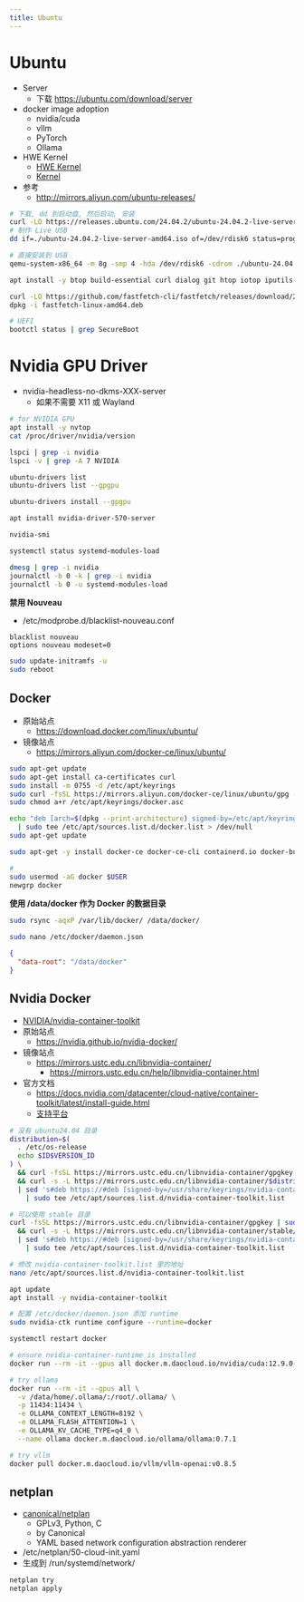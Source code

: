 ```yaml
---
title: Ubuntu
---
```


# Ubuntu

- Server
  - 下载 https://ubuntu.com/download/server
- docker image adoption
  - nvidia/cuda
  - vllm
  - PyTorch
  - Ollama
- HWE Kernel
  - [HWE Kernel](https://wiki.ubuntu.com/Kernel/LTSEnablementStack)
  - [Kernel](https://wiki.ubuntu.com/Kernel)
- 参考
  - http://mirrors.aliyun.com/ubuntu-releases/

```bash
# 下载, dd 到启动盘, 然后启动, 安装
curl -LO https://releases.ubuntu.com/24.04.2/ubuntu-24.04.2-live-server-amd64.iso
# 制作 Live USB
dd if=./ubuntu-24.04.2-live-server-amd64.iso of=/dev/rdisk6 status=progress bs=4M

# 直接安装到 USB
qemu-system-x86_64 -m 8g -smp 4 -hda /dev/rdisk6 -cdrom ./ubuntu-24.04.2-live-server-amd64.iso -net nic,model=virtio,mac=52:54:00:12:34:56 -net user,hostfwd=tcp::2222-:22 -boot d

apt install -y btop build-essential curl dialog git htop iotop iputils-ping jq lsof nano pip pipx python3 python3-pip sysstat wget

curl -LO https://github.com/fastfetch-cli/fastfetch/releases/download/2.43.0/fastfetch-linux-amd64.deb
dpkg -i fastfetch-linux-amd64.deb

# UEFI
bootctl status | grep SecureBoot
```

# Nvidia GPU Driver

- nvidia-headless-no-dkms-XXX-server
  - 如果不需要 X11 或 Wayland

```bash
# for NVIDIA GPU
apt install -y nvtop
cat /proc/driver/nvidia/version

lspci | grep -i nvidia
lspci -v | grep -A 7 NVIDIA

ubuntu-drivers list
ubuntu-drivers list --gpgpu

ubuntu-drivers install --gpgpu

apt install nvidia-driver-570-server

nvidia-smi

systemctl status systemd-modules-load

dmesg | grep -i nvidia
journalctl -b 0 -k | grep -i nvidia
journalctl -b 0 -u systemd-modules-load
```

**禁用 Nouveau**

- /etc/modprobe.d/blacklist-nouveau.conf

```
blacklist nouveau
options nouveau modeset=0
```

```bash
sudo update-initramfs -u
sudo reboot
```

## Docker

- 原始站点
  - https://download.docker.com/linux/ubuntu/
- 镜像站点
  - https://mirrors.aliyun.com/docker-ce/linux/ubuntu/

```bash
sudo apt-get update
sudo apt-get install ca-certificates curl
sudo install -m 0755 -d /etc/apt/keyrings
sudo curl -fsSL https://mirrors.aliyun.com/docker-ce/linux/ubuntu/gpg -o /etc/apt/keyrings/docker.asc
sudo chmod a+r /etc/apt/keyrings/docker.asc

echo "deb [arch=$(dpkg --print-architecture) signed-by=/etc/apt/keyrings/docker.asc] https://mirrors.aliyun.com/docker-ce/linux/ubuntu $(. /etc/os-release && echo "$VERSION_CODENAME") stable" \
  | sudo tee /etc/apt/sources.list.d/docker.list > /dev/null
sudo apt-get update

sudo apt-get -y install docker-ce docker-ce-cli containerd.io docker-buildx-plugin docker-compose-plugin

#
sudo usermod -aG docker $USER
newgrp docker
```

**使用 /data/docker 作为 Docker 的数据目录**

```bash
sudo rsync -aqxP /var/lib/docker/ /data/docker/

sudo nano /etc/docker/daemon.json
```

```json
{
  "data-root": "/data/docker"
}
```

## Nvidia Docker

- [NVIDIA/nvidia-container-toolkit](https://github.com/NVIDIA/nvidia-container-toolkit)
- 原始站点
  - https://nvidia.github.io/nvidia-docker/
- 镜像站点
  - https://mirrors.ustc.edu.cn/libnvidia-container/
    - https://mirrors.ustc.edu.cn/help/libnvidia-container.html
- 官方文档
  - https://docs.nvidia.com/datacenter/cloud-native/container-toolkit/latest/install-guide.html
  - [支持平台](https://docs.nvidia.com/datacenter/cloud-native/container-toolkit/latest/supported-platforms.html)

```bash
# 没有 ubuntu24.04 目录
distribution=$(
  . /etc/os-release
  echo $ID$VERSION_ID
) \
  && curl -fsSL https://mirrors.ustc.edu.cn/libnvidia-container/gpgkey | sudo gpg --dearmor -o /usr/share/keyrings/nvidia-container-toolkit-keyring.gpg \
  && curl -s -L https://mirrors.ustc.edu.cn/libnvidia-container/$distribution/nvidia-container-toolkit.list \
  | sed 's#deb https://#deb [signed-by=/usr/share/keyrings/nvidia-container-toolkit-keyring.gpg] https://#g' \
    | sudo tee /etc/apt/sources.list.d/nvidia-container-toolkit.list

# 可以使用 stable 目录
curl -fsSL https://mirrors.ustc.edu.cn/libnvidia-container/gpgkey | sudo gpg --dearmor -o /usr/share/keyrings/nvidia-container-toolkit-keyring.gpg \
  && curl -s -L https://mirrors.ustc.edu.cn/libnvidia-container/stable/deb/nvidia-container-toolkit.list \
  | sed 's#deb https://#deb [signed-by=/usr/share/keyrings/nvidia-container-toolkit-keyring.gpg] https://#g' \
    | sudo tee /etc/apt/sources.list.d/nvidia-container-toolkit.list

# 修改 nvidia-container-toolkit.list 里的地址
nano /etc/apt/sources.list.d/nvidia-container-toolkit.list

apt update
apt install -y nvidia-container-toolkit

# 配置 /etc/docker/daemon.json 添加 runtime
sudo nvidia-ctk runtime configure --runtime=docker

systemctl restart docker

# ensure nvidia-container-runtime is installed
docker run --rm -it --gpus all docker.m.daocloud.io/nvidia/cuda:12.9.0-base-ubuntu24.04 nvidia-smi

# try ollama
docker run --rm -it --gpus all \
  -v /data/home/.ollama/:/root/.ollama/ \
  -p 11434:11434 \
  -e OLLAMA_CONTEXT_LENGTH=8192 \
  -e OLLAMA_FLASH_ATTENTION=1 \
  -e OLLAMA_KV_CACHE_TYPE=q4_0 \
  --name ollama docker.m.daocloud.io/ollama/ollama:0.7.1

# try vllm
docker pull docker.m.daocloud.io/vllm/vllm-openai:v0.8.5
```

## netplan

- [canonical/netplan](https://github.com/canonical/netplan)
  - GPLv3, Python, C
  - by Canonical
  - YAML based network configuration abstraction renderer
- /etc/netplan/50-cloud-init.yaml
- 生成到 /run/systemd/network/

```bash
netplan try
netplan apply
```
